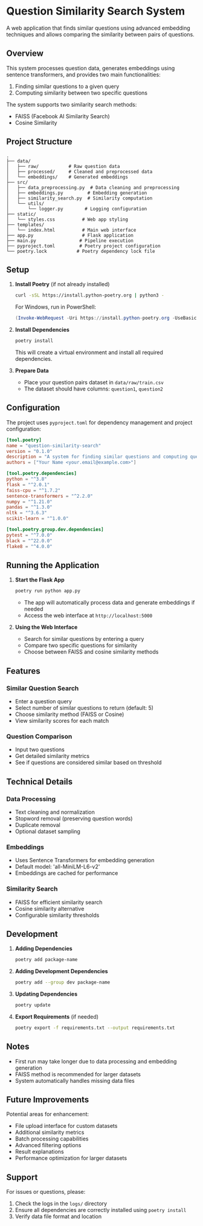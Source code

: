 # Question Similarity Search System

A web application that finds similar questions using advanced embedding techniques and allows comparing the similarity between pairs of questions.

## Overview

This system processes question data, generates embeddings using sentence transformers, and provides two main functionalities:
1. Finding similar questions to a given query
2. Computing similarity between two specific questions

The system supports two similarity search methods:
- FAISS (Facebook AI Similarity Search)
- Cosine Similarity

## Project Structure
```
.
├── data/
│   ├── raw/           # Raw question data
│   ├── processed/     # Cleaned and preprocessed data
│   └── embeddings/    # Generated embeddings
├── src/
│   ├── data_preprocessing.py  # Data cleaning and preprocessing
│   ├── embeddings.py         # Embedding generation
│   ├── similarity_search.py  # Similarity computation
│   └── utils/
│       └── logger.py        # Logging configuration
├── static/
│   └── styles.css          # Web app styling
├── templates/
│   └── index.html          # Main web interface
├── app.py                  # Flask application
├── main.py                # Pipeline execution
├── pyproject.toml         # Poetry project configuration
└── poetry.lock           # Poetry dependency lock file
```

## Setup

1. **Install Poetry** (if not already installed)
   ```bash
   curl -sSL https://install.python-poetry.org | python3 -
   ```
   For Windows, run in PowerShell:
   ```powershell
   (Invoke-WebRequest -Uri https://install.python-poetry.org -UseBasicParsing).Content | py -
   ```

2. **Install Dependencies**
   ```bash
   poetry install
   ```
   This will create a virtual environment and install all required dependencies.

3. **Prepare Data**
   - Place your question pairs dataset in `data/raw/train.csv`
   - The dataset should have columns: `question1`, `question2`

## Configuration

The project uses `pyproject.toml` for dependency management and project configuration:

```toml
[tool.poetry]
name = "question-similarity-search"
version = "0.1.0"
description = "A system for finding similar questions and computing question similarity"
authors = ["Your Name <your.email@example.com>"]

[tool.poetry.dependencies]
python = "^3.8"
flask = "^2.0.1"
faiss-cpu = "^1.7.2"
sentence-transformers = "^2.2.0"
numpy = "^1.21.0"
pandas = "^1.3.0"
nltk = "^3.6.3"
scikit-learn = "^1.0.0"

[tool.poetry.group.dev.dependencies]
pytest = "^7.0.0"
black = "^22.0.0"
flake8 = "^4.0.0"
```

## Running the Application

1. **Start the Flask App**
   ```bash
   poetry run python app.py
   ```
   - The app will automatically process data and generate embeddings if needed
   - Access the web interface at `http://localhost:5000`

2. **Using the Web Interface**
   - Search for similar questions by entering a query
   - Compare two specific questions for similarity
   - Choose between FAISS and cosine similarity methods

## Features

### Similar Question Search
- Enter a question query
- Select number of similar questions to return (default: 5)
- Choose similarity method (FAISS or Cosine)
- View similarity scores for each match

### Question Comparison
- Input two questions
- Get detailed similarity metrics
- See if questions are considered similar based on threshold

## Technical Details

### Data Processing
- Text cleaning and normalization
- Stopword removal (preserving question words)
- Duplicate removal
- Optional dataset sampling

### Embeddings
- Uses Sentence Transformers for embedding generation
- Default model: 'all-MiniLM-L6-v2'
- Embeddings are cached for performance

### Similarity Search
- FAISS for efficient similarity search
- Cosine similarity alternative
- Configurable similarity thresholds

## Development

1. **Adding Dependencies**
   ```bash
   poetry add package-name
   ```

2. **Adding Development Dependencies**
   ```bash
   poetry add --group dev package-name
   ```

3. **Updating Dependencies**
   ```bash
   poetry update
   ```

4. **Export Requirements** (if needed)
   ```bash
   poetry export -f requirements.txt --output requirements.txt
   ```

## Notes

- First run may take longer due to data processing and embedding generation
- FAISS method is recommended for larger datasets
- System automatically handles missing data files

## Future Improvements

Potential areas for enhancement:
- File upload interface for custom datasets
- Additional similarity metrics
- Batch processing capabilities
- Advanced filtering options
- Result explanations
- Performance optimization for larger datasets

## Support

For issues or questions, please:
1. Check the logs in the `logs/` directory
2. Ensure all dependencies are correctly installed using `poetry install`
3. Verify data file format and location